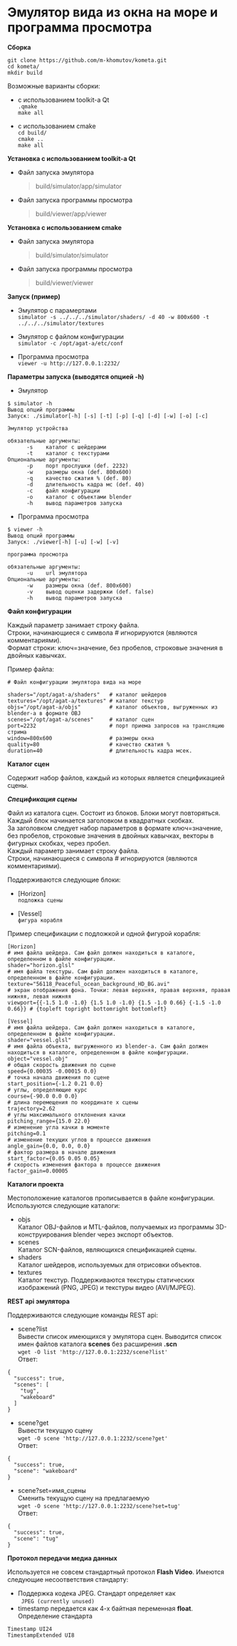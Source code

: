 # Эмулятор вида из окна на море и программа просмотра

**Сборка**

`git clone https://github.com/m-khomutov/kometa.git`  
`cd kometa/`  
`mkdir build`  
  
Возможные варианты сборки:  
* с использованием toolkit-a Qt  
`.qmake`  
`make all`  
  
* с использованием cmake  
`cd build/`  
`cmake ..`  
`make all`  

**Установка с использованием toolkit-a Qt**  
  
* Файл запуска эмулятора  
  >build/simulator/app/simulator  
* Файл запуска программы просмотра  
  >build/viewer/app/viewer  
  
**Установка с использованием cmake**  
* Файл запуска эмулятора  
  >build/simulator/simulator  
* Файл запуска программы просмотра  
  >build/viewer/viewer  

**Запуск (пример)**
  
* Эмулятор с парамертами  
 `simulator -s ../../../simulator/shaders/ -d 40 -w 800x600 -t ../../../simulator/textures`  
  
* Эмулятор с файлом конфигурации  
 `simulator -c /opt/agat-a/etc/conf`  
  
* Программа просмотрa  
 `viewer -u http://127.0.0.1:2232/`  

**Параметры запуска (выводятся опцией -h)**  

* Эмулятор  
  
```
$ simulator -h  
Вывод опций программы  
Запуск: ./simulator[-h] [-s] [-t] [-p] [-q] [-d] [-w] [-o] [-c] 
  
Эмулятор устройства  
   
обязательные аргументы:  
 	  -s	каталог с шейдерами  
 	  -t	каталог с текстурами  
Опциональные аргументы:  
 	  -p	порт прослушки (def. 2232)  
 	  -w	размеры окна (def. 800x600)  
 	  -q	качество сжатия % (def. 80)  
 	  -d	длительность кадра мс (def. 40)  
 	  -c	файл конфигурации  
 	  -o	каталог с объектами blender  
 	  -h	вывод параметров запуска  
  ```
* Программа просмотрa  
  
```
$ viewer -h  
Вывод опций программы  
Запуск: ./viewer[-h] [-u] [-w] [-v]  
   
программа просмотра  
  
обязательные аргументы:  
 	  -u	url эмулятора  
Опциональные аргументы:  
 	  -w	размеры окна (def. 800x600)  
 	  -v	вывод оценки задержки (def. false)  
 	  -h	вывод параметров запуска  
  ```

**Файл конфигурации**  
  
Каждый параметр занимает строку файла.  
Строки, начинающиеся с символа # игнорируются (являются комментариями).  
Формат строки: ключ=значение, без пробелов, строковые значения в двойных кавычках.  
  
Пример файла:  
```
# Файл конфигурации эмулятора вида на море

shaders="/opt/agat-a/shaders"   # каталог шейдеров
textures="/opt/agat-a/textures" # каталог текстур 
objs="/opt/agat-a/objs"         # каталог объектов, выгруженных из blender-a в формате OBJ
scenes="/opt/agat-a/scenes"     # каталог сцен
port=2232                       # порт приема запросов на трансляцию стрима
window=800x600                  # размеры окна
quality=80                      # качество сжатия %
duration=40                     # длительность кадра мсек.
```
  
**Каталог сцен**  
  
Содержит набор файлов, каждый из которых является спецификацией сцены.  

***Спецификация сцены***  
  
Файл из каталога сцен. Состоит из блоков. Блоки могут повторяться. Каждый блок начинается заголовком в квадратных скобках.  
За заголовком следует набор параметров в формате ключ=значение, без пробелов, строковые значения в двойных кавычках, векторы в фигурных скобках, через пробел.  
Каждый параметр занимает строку файла.  
Строки, начинающиеся с символа # игнорируются (являются комментариями).  
  
Поддерживаются следующие блоки:
* [Horizon]  
  `подложка сцены`

* [Vessel]  
  `фигура корабля`

Пример спецификации с подложкой и одной фигурой корабля:  
```
[Horizon]
# имя файла шейдера. Сам файл должен находиться в каталоге, определенном в файле конфигурации.
shader="horizon.glsl"
# имя файла текстуры. Сам файл должен находиться в каталоге, определенном в файле конфигурации.
texture="56118_Peaceful_ocean_background_HD_BG.avi"
# экран отображения фона. Точки: левая верхняя, правая верхняя, правая нижняя, левая нижняя   
viewport={{-1.5 1.0 -1.0} {1.5 1.0 -1.0} {1.5 -1.0 0.66} {-1.5 -1.0 0.66}} # {topleft topright bottomright bottomleft}   
   
[Vessel]
# имя файла шейдера. Сам файл должен находиться в каталоге, определенном в файле конфигурации.
shader="vessel.glsl"
# имя файла объекта, выгруженного из blender-a. Сам файл должен находиться в каталоге, определенном в файле конфигурации.
object="vessel.obj"
# общая скорость движения по сцене
speed={0.00035 -0.00015 0.0}
# точка начала движения по сцене
start_position={-1.2 0.21 0.0}
# углы, определяющие курс
course={-90.0 0.0 0.0}
# длина перемещения по координате х сцены
trajectory=2.62
# углы максимального отклонения качки
pitching_range={15.0 22.0}
# изменение угла качки в моменте
pitching=0.1
# изменение текущих углов в процессе движения
angle_gain={0.0, 0.0, 0.0}
# фактор размера в начале движения
start_factor={0.05 0.05 0.05}
# скорость изменения фактора в процессе движения
factor_gain=0.00005
```   
   
**Каталоги проекта**  
  
Местоположение каталогов прописывается в файле конфигурации. Используются следующие каталоги:  
* objs  
  Каталог OBJ-файлов и MTL-файлов, получаемых из программы 3D-конструирования blender через экспорт объектов.  
* scenes  
  Каталог SCN-файлов, являющихся спецификацией сцены.  
* shaders  
  Каталог шейдеров, используемых для отрисовки объектов.  
* textures  
  Каталог текстур. Поддерживаются текстуры статических изображений (PNG, JPEG) и текстуры видео (AVI/MJPEG).  
  
**REST api эмулятора**  
  
Поддерживаются следующие команды REST api:  
* scene?list  
  Вывести список имеющихся у эмулятора сцен. Выводится список имен файлов каталога **scenes** без расширения **.scn**  
  `wget -O list 'http://127.0.0.1:2232/scene?list'`  
  Ответ:  
```
{
  "success": true,
  "scenes": [
    "tug",
    "wakeboard"
  ]
}
```  
* scene?get  
  Вывести текущую сцену  
  `wget -O scene 'http://127.0.0.1:2232/scene?get'`  
  Ответ:  
```
{
  "success": true,
  "scene": "wakeboard"
}
```  
* scene?set=имя_сцены  
  Сменить текущую сцену на предлагаемую  
  `wget -O scene 'http://127.0.0.1:2232/scene?set=tug'`  
  Ответ:  
```
{
  "success": true,
  "scene": "tug"
}
```  
  
  
**Протокол передачи медиа данных**

Используется не совсем стандартный протокол **Flash Video**. Имеются следующие несоответствия стандарту:
* Поддержка кодека JPEG. Стандарт определяет как  
 ` JPEG (currently unused)`
* timestamp передается как 4-х байтная переменная **float**.  
 Определение стандарта
```
Timestamp UI24 
TimestampExtended UI8
```
